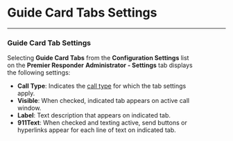 # Guide Card Tabs Settings

***

### **Guide Card Tab Settings**

Selecting **Guide Card Tabs** from the **Configuration Settings** list\
on the **Premier Responder** **Administrator - Settings** tab displays\
the following settings:

* **Call Type**: Indicates the [call  type](<All Caller Questions.md>) for which the tab settings  \
  apply.
* **Visible**: When checked, indicated tab appears on active call  \
  window.
* **Label**: Text description that appears on indicated tab.
* **911Text**: When checked and texting active, send buttons or  \
  hyperlinks appear for each line of text on indicated tab.

<figure><img src=".gitbook/assets/Guide%20Card%20Tabs%20Settings_files/Image001.png" alt=""><figcaption></figcaption></figure>
